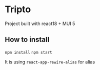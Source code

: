 # Tripto
Project built with react18 + MUI 5

## How to install
`npm install`
`npm start`

It is using `react-app-rewire-alias` for alias